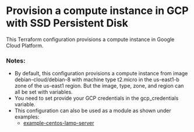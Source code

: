 # Provision a compute instance in GCP with SSD Persistent Disk 
This Terraform configuration provisions a compute instance in Google Cloud Platform.

### Notes:
- By default, this configuration provisions a compute instance from image debian-cloud/debian-8 with machine type t2.micro in the us-east1-b zone of the us-east1 region. But the image, type, zone, and region can all be set with variables.  
- You need to set provide your GCP credentials in the gcp_credentials variable.  
- This configuration can also be used as a module as shown under examples:  
  - [example-centos-lamp-server](examples/example-centos-lamp-server/)

